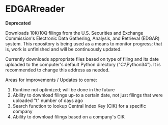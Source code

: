 # EDGARreader
**Deprecated**

Downloads 10K/10Q filings from the U.S. Securities and Exchange Commission's Electronic Data Gathering, Analysis, and Retrieval (EDGAR) system. This repository is being used as a means to monitor progress; that is, work is unfinished and will be continuously updated.

Currently downloads appropriate files based on type of filing and its date uploaded to the computer's default Python directory ("C:\Python34\"). It is recommended to change this address as needed.

Areas for improvements / Updates to come:
  1. Runtime not optimized; will be done in the future
  2. Ability to download filings up-to a certain date, not just filings that were uploaded "t" number of days ago
  3. Search function to lookup Central Index Key (CIK) for a specific company
  4. Ability to download  filings based on a company's CIK
